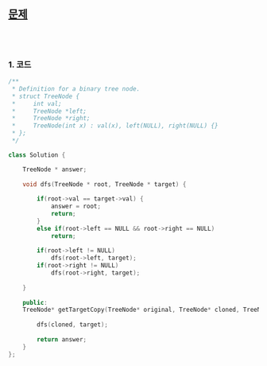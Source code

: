 [문제](https://leetcode.com/problems/find-a-corresponding-node-of-a-binary-tree-in-a-clone-of-that-tree/)
----------

<br>
<br>

### 1. 코드 

```cpp
/**
 * Definition for a binary tree node.
 * struct TreeNode {
 *     int val;
 *     TreeNode *left;
 *     TreeNode *right;
 *     TreeNode(int x) : val(x), left(NULL), right(NULL) {}
 * };
 */

class Solution {

    TreeNode * answer;
    
    void dfs(TreeNode * root, TreeNode * target) {
         
        if(root->val == target->val) {
            answer = root;
            return;
        }
        else if(root->left == NULL && root->right == NULL)
            return;
        
        if(root->left != NULL)
            dfs(root->left, target);
        if(root->right != NULL)
            dfs(root->right, target);
        
    }
    
    public:
    TreeNode* getTargetCopy(TreeNode* original, TreeNode* cloned, TreeNode* target) {
        
        dfs(cloned, target);
        
        return answer;
    }
};
```
